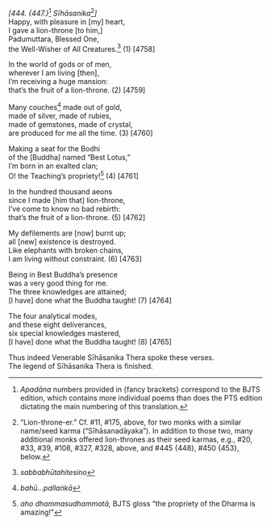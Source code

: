 *\[444. {447.}*[^1] *Sīhāsanika*[^2]*\]*  
Happy, with pleasure in \[my\] heart,  
I gave a lion-throne \[to him,\]  
Padumuttara, Blessed One,  
the Well-Wisher of All Creatures.[^3] (1) \[4758\]

In the world of gods or of men,  
wherever I am living \[then\],  
I’m receiving a huge mansion:  
that’s the fruit of a lion-throne. (2) \[4759\]

Many couches[^4] made out of gold,  
made of silver, made of rubies,  
made of gemstones, made of crystal,  
are produced for me all the time. (3) \[4760\]

Making a seat for the Bodhi  
of the \[Buddha\] named “Best Lotus,”  
I’m born in an exalted clan;  
O! the Teaching’s propriety![^5] (4) \[4761\]

In the hundred thousand aeons  
since I made \[him that\] lion-throne,  
I’ve come to know no bad rebirth:  
that’s the fruit of a lion-throne. (5) \[4762\]

My defilements are \[now\] burnt up;  
all \[new\] existence is destroyed.  
Like elephants with broken chains,  
I am living without constraint. (6) \[4763\]

Being in Best Buddha’s presence  
was a very good thing for me.  
The three knowledges are attained;  
\[I have\] done what the Buddha taught! (7) \[4764\]

The four analytical modes,  
and these eight deliverances,  
six special knowledges mastered,  
\[I have\] done what the Buddha taught! (8) \[4765\]

Thus indeed Venerable Sīhāsanika Thera spoke these verses.  
The legend of Sīhāsanika Thera is finished.

[^1]: *Apadāna* numbers provided in {fancy brackets} correspond to the
    BJTS edition, which contains more individual poems than does the PTS
    edition dictating the main numbering of this translation.

[^2]: “Lion-throne-er.” Cf. \#11, \#175, above, for two monks with a
    similar name/seed karma (“Sīhāsanadāyaka”). In addition to those
    two, many additional monks offered lion-thrones as their seed
    karmas, e.g., \#20, \#33, \#39, \#108, \#327, \#328, above, and
    \#445 {448}, \#450 {453}, below.

[^3]: *sabbabhūtahitesino*

[^4]: *bahū...pallaṅkā*

[^5]: *aho dhammasudhammatā,* BJTS gloss “the propriety of the Dharma is
    amazing!”
